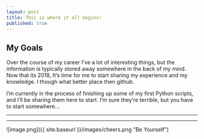```yaml
---
layout: post
title: This is where it all begins!
published: true
---
```


## My Goals

Over the course of my career I’ve a lot of interesting things, but the information is typically stored away somewhere in the back of my mind. Now that its 2018, It’s time for me to start sharing my experience and my knowledge. I though what better place then github.

I’m currently in the process of finishing up some of my first Python scripts, and I’ll be sharing them here to start. I’m sure they’re terrible, but you have to start somewhere…



----
****
![image.png]({{ site.baseurl }}/images/cheers.png "Be Yourself")
